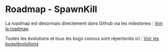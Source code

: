 Roadmap - SpawnKill
=====================

La roadmap est désormais directement dans Github via les milestones : [Voir la roadmap](https://github.com/dorian-marchal/spawnkill/milestones)

Toutes les évolutions et tous les bugs connus sont répertoriés ici : [Voir les bugs/évolutions](https://github.com/dorian-marchal/spawnkill/issues)
